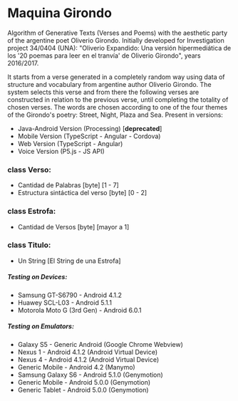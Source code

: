 # Maquina Girondo

Algorithm of Generative Texts (Verses and Poems) with the aesthetic party of the argentine poet Oliverio Girondo. Initially developed for Investigation project 34/0404 (UNA): "Oliverio Expandido: Una versión hipermediática de los '20 poemas para leer en el tranvía' de Oliverio Girondo", years 2016/2017.

It starts from a verse generated in a completely random way using data of structure and vocabulary from argentine author Oliverio Girondo. The system selects this verse and from there the following verses are constructed in relation to the previous verse, until completing the totality of chosen verses. The words are chosen according to one of the four themes of the Girondo's poetry: Street, Night, Plaza and Sea.
Present in versions:

* Java-Android Version (Processing) [**deprecated**]
* Mobile Version (TypeScript - Angular - Cordova)
* Web Version (TypeScript - Angular)
* Voice Version (P5.js - JS API)

### class Verso:

* Cantidad de Palabras [byte] [1 - 7]
* Estructura sintáctica del verso [byte] [0 - 2]

### class Estrofa:

* Cantidad de Versos [byte] [mayor a 1]

### class Titulo:

* Un String [El String de una Estrofa]

##### Testing on Devices:

* Samsung GT-S6790 - Android 4.1.2
* Huawey SCL-L03 - Android 5.1.1
* Motorola Moto G (3rd Gen) - Android 6.0.1

##### Testing on Emulators:

* Galaxy S5 - Generic Android (Google Chrome Webview)
* Nexus 1 - Android 4.1.2 (Android Virtual Device)
* Nexus 4 - Android 4.1.2 (Android Virtual Device)
* Generic Mobile - Android 4.2 (Manymo)
* Samsung Galaxy S6 - Android 5.1.0 (Genymotion)
* Generic Mobile - Android 5.0.0 (Genymotion)
* Generic Tablet - Android 5.0.0 (Genymotion)
